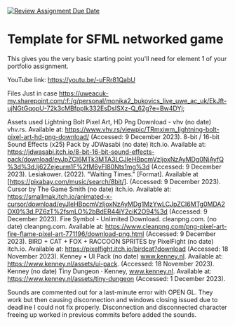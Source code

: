 [![Review Assignment Due Date](https://classroom.github.com/assets/deadline-readme-button-24ddc0f5d75046c5622901739e7c5dd533143b0c8e959d652212380cedb1ea36.svg)](https://classroom.github.com/a/P_WtwTBK)
# Template for SFML networked game

This gives you the very basic starting point you'll need for element 1 of your portfolio assignment.

YouTube link: https://youtu.be/-uFRr81QabU

Files Just in case https://uweacuk-my.sharepoint.com/:f:/g/personal/monika2_bukovics_live_uwe_ac_uk/EkJft-ujNGtGqopU-72k3cMBfppIk332EsDsISXz-Q_62g?e=Bw4DYj;


Assets used
Lightning Bolt Pixel Art, HD Png Download - vhv (no date) vhv.rs. Available at: https://www.vhv.rs/viewpic/TRmxiwm_lightning-bolt-pixel-art-hd-png-download/ (Accessed: 9 December 2023).
8-bit / 16-bit Sound Effects (x25) Pack by JDWasabi (no date) itch.io. Available at: https://jdwasabi.itch.io/8-bit-16-bit-sound-effects-pack/download/eyJpZCI6MTk3MTA3LCJleHBpcmVzIjoxNzAyMDg0NjAyfQ%3d%3d.lj62Zejeurm1F%2fM6yFI80Nts1mg%3d (Accessed: 9 December 2023).
Lesiakower. (2022). "Waiting Times." [Format]. Available at [https://pixabay.com/music/search/8bit/]. (Accessed: 9 December 2023).
Cursor by The Game Smith (no date) itch.io. Available at: https://smallmak.itch.io/animated-x-cursor/download/eyJleHBpcmVzIjoxNzAyMDg1MzYwLCJpZCI6MTg0MDA2OX0%3d.PZ6zT%2fsmLO%2bBdER44iY2ciK2O94%3d (Accessed: 9 December 2023).
Fire Symbol - Unlimited Download. cleanpng.com. (no date) cleanpng.com. Available at: https://www.cleanpng.com/png-pixel-art-fire-flame-pixel-art-771196/download-png.html (Accessed: 9 December 2023).
BIRD + CAT + FOX + RACCOON SPRITES by PixelFight (no date) itch.io. Available at: https://pixelfight.itch.io/birdcat?download (Accessed: 18 November 2023).
Kenney • UI Pack (no date) www.kenney.nl. Available at: https://www.kenney.nl/assets/ui-pack. (Accessed: 18 November 2023).
Kenney (no date) Tiny Dungeon · Kenney, www.kenney.nl. Available at: https://www.kenney.nl/assets/tiny-dungeon (Accessed: 1 December 2023).


Sounds are commented out for a last-minute error with OPEN GL. They work but then causing disconnection and windows closing issued due to deadline I could not fix properly. Disconnection and disconnected character freeing up worked in previous commits before added the sounds.
